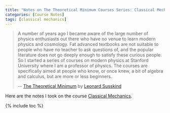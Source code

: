 ```yaml
---
title: "Notes on The Theoretical Minimum Courses Series: Classical Mechanics"
categories: [Course Notes]
tags: [classical mechanics]
---
```


> A number of years ago I became aware of the large number of physics enthusiasts out there who have no venue to learn modern physics and cosmology.  Fat advanced textbooks are not suitable to people who have no teacher to ask questions of, and the popular literature does not go deeply enough to satisfy these curious people.  So I started a series of courses on modern physics at Stanford University where I am a professor of physics.  The courses are specifically aimed at people who know, or once knew, a bit of algebra and calculus, but are more or less beginners.
> 
> -- [The Theoretical Minimum](http://theoreticalminimum.com/) by [Leonard Susskind](https://sitp.stanford.edu/people/leonard-susskind)

Here are the notes I took on the course [Classical Mechanics](http://theoreticalminimum.com/courses/classical-mechanics/2011/fall).

{% include toc %}
